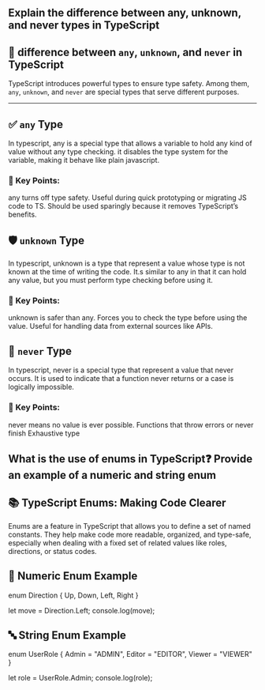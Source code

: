 
## Explain the difference between any, unknown, and never types in TypeScript

## 🧠 difference between `any`, `unknown`, and `never` in TypeScript

TypeScript introduces powerful types to ensure type safety. Among them, `any`, `unknown`, and `never` are special types that serve different purposes.

---

## ✅ `any` Type
   In typescript, any is a special type that allows a variable to hold any kind of value without any type checking. it disables the type system for the variable, making it behave like plain javascript.

### 🔑 Key Points:
any turns off type safety.
Useful during quick prototyping or migrating JS code to TS.
Should be used sparingly because it removes TypeScript’s benefits.

## 🛡️ `unknown` Type
In typescript, unknown is a type that represent a value whose type is not known at the time of writing the code. It.s similar to any in that it can hold any value, but you must perform type checking before using it.

### 🔑 Key Points:
unknown is safer than any.
Forces you to check the type before using the value.
Useful for handling data from external sources like APIs.

## 🚫 `never` Type
In typescript, never is a special type that represent a value that never occurs. It is used to indicate that a function never returns or a case is logically impossible.

### 🔑 Key Points:
never means no value is ever possible.
Functions that throw errors or never finish
Exhaustive type

## What is the use of enums in TypeScript❓ Provide an example of a numeric and string enum

## 📚 TypeScript Enums: Making Code Clearer

Enums are a feature in TypeScript that allows you to define a set of named constants. They help make code more readable, organized, and type-safe, especially when dealing with a fixed set of related values like roles, directions, or status codes.

## 🔢 Numeric Enum Example

enum Direction {
Up, 
Down, 
Left, 
Right 
}

let move = Direction.Left;
console.log(move);

## 🔤 String Enum Example

enum UserRole {
Admin = "ADMIN",
Editor = "EDITOR",
Viewer = "VIEWER"
}

let role = UserRole.Admin;
console.log(role);
